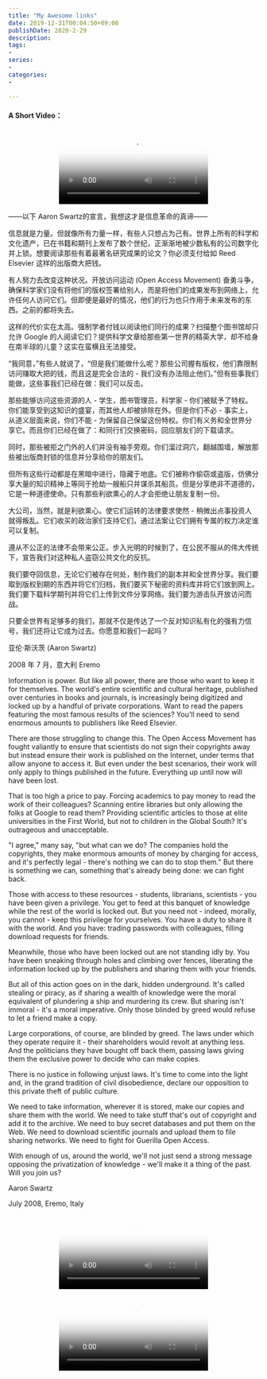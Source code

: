 ```yaml
---
title: "My Awesome links"
date: 2019-12-31T00:04:50+09:00
publishDate: 2020-2-29
description:
tags:
-
series:
-
categories:
-

---
```






#### **A Short Video**：

<video poster="https://files.catbox.moe/e7ymab.jpg" src="https://f.video.weibocdn.com/001TrRDDgx07BkFP00Bq0104120026hB0E010.mp4?label=mp4_hd&template=640x368.25.0&trans_finger=1d826f6f1a11607b0eef762fee9b15cd&Expires=1583073436&ssig=yUyYAwuPRm&KID=unistore,video" style="max-height :100%; max-width: 100%; display: block; margin-left: auto; margin-right: auto;" controls="controls" loop="loop" preload="meta">Your browser does not support the video tag.</video>

——以下 Aaron Swartz的宣言，我想这才是信息革命的真谛——


信息就是力量。但就像所有力量一样，有些人只想占为己有。世界上所有的科学和文化遗产，已在书籍和期刊上发布了数个世纪，正渐渐地被少数私有的公司数字化并上锁。想要阅读那些有着最著名研究成果的论文？你必须支付给如 Reed Elsevier 这样的出版商大把钱。

有人努力去改变这种状况。开放访问运动 (Open Access Movement) 奋勇斗争，确保科学家们没有将他们的版权签署给别人，而是将他们的成果发布到网络上，允许任何人访问它们。但即便是最好的情况，他们的行为也只作用于未来发布的东西。之前的都将失去。

这样的代价实在太高。强制学者付钱以阅读他们同行的成果？扫描整个图书馆却只允许 Google 的人阅读它们？提供科学文章给那些第一世界的精英大学，却不给身在南半球的儿童？这实在蛮横且无法接受。

“我同意，”有些人就说了，“但是我们能做什么呢？那些公司握有版权，他们靠限制访问赚取大把的钱，而且这是完全合法的 - 我们没有办法阻止他们。”但有些事我们能做，这些事我们已经在做：我们可以反击。

那些能够访问这些资源的人 - 学生，图书管理员，科学家 - 你们被赋予了特权。你们能享受到这知识的盛宴，而其他人却被排除在外。但是你们不必 - 事实上，从道义层面来说，你们不能 - 为保留自己保留这份特权。你们有义务和全世界分享它。而且你们已经在做了：和同行们交换密码，回应朋友们的下载请求。

同时，那些被拒之门外的人们并没有袖手旁观。你们溜过洞穴，翻越围墙，解放那些被出版商封锁的信息并分享给你的朋友们。

但所有这些行动都是在黑暗中进行，隐藏于地底。它们被称作偷窃或盗版，仿佛分享大量的知识精神上等同于抢劫一艘船只并谋杀其船员。但是分享绝非不道德的，它是一种道德使命。只有那些利欲熏心的人才会拒绝让朋友复制一份。

大公司，当然，就是利欲熏心。使它们运转的法律要求使然 - 稍微出点事投资人就得叛乱。它们收买的政治家们支持它们，通过法案让它们拥有专属的权力决定谁可以复制。

遵从不公正的法律不会带来公正。步入光明的时候到了，在公民不服从的伟大传统下，宣告我们对这种私人盗窃公共文化的反抗。

我们要夺回信息，无论它们被存在何处，制作我们的副本并和全世界分享。我们要取到版权到期的东西并将它们归档，我们要买下秘密的资料库并将它们放到网上。我们要下载科学期刊并将它们上传到文件分享网络。我们要为游击队开放访问而战。

只要全世界有足够多的我们，那就不仅是传达了一个反对知识私有化的强有力信号，我们还将让它成为过去。你愿意和我们一起吗？

亚伦·斯沃茨 (Aaron Swartz)

2008 年 7 月，意大利 Eremo

Information is power. But like all power, there are those who want to keep it for themselves. The world's entire scientific and cultural heritage, published over centuries in books and journals, is increasingly being digitized and locked up by a handful of private corporations. Want to read the papers featuring the most famous results of the sciences? You'll need to send enormous amounts to
publishers like Reed Elsevier.

There are those struggling to change this. The Open Access Movement has fought valiantly to ensure that scientists do not sign their copyrights away but instead ensure their work is published on the Internet, under terms that allow anyone to access it. But even under the best scenarios, their work will only apply to things published in the future. Everything up until now will have been lost.

That is too high a price to pay. Forcing academics to pay money to read the work of their colleagues? Scanning entire libraries but only allowing the folks at Google to read them? Providing scientific articles to those at elite universities in the First World, but not to children in the Global South? It's outrageous and unacceptable.

"I agree," many say, "but what can we do? The companies hold the copyrights, they make enormous amounts of money by charging for access, and it's perfectly legal - there's nothing we can do to stop them." But there is something we can, something that's already being done: we can fight back.

Those with access to these resources - students, librarians, scientists - you have been given a privilege. You get to feed at this banquet of knowledge while the rest of the world is locked out. But you need not - indeed, morally, you cannot - keep this privilege for yourselves. You have a duty to share it with the world. And you have: trading passwords with colleagues, filling download requests for friends.

Meanwhile, those who have been locked out are not standing idly by. You have been sneaking through holes and climbing over fences, liberating the information locked up by the publishers and sharing them with your friends.

But all of this action goes on in the dark, hidden underground. It's called stealing or piracy, as if sharing a wealth of knowledge were the moral equivalent of plundering a ship and murdering its crew. But sharing isn't immoral - it's a moral imperative. Only those blinded by greed would refuse to let a friend make a copy.

Large corporations, of course, are blinded by greed. The laws under which they operate require it - their shareholders would revolt at anything less. And the politicians they have bought off back them, passing laws giving them the exclusive power to decide who can make copies.

There is no justice in following unjust laws. It's time to come into the light and, in the grand tradition of civil disobedience, declare our opposition to this private theft of public culture.

We need to take information, wherever it is stored, make our copies and share them with the world. We need to take stuff that's out of copyright and add it to the archive. We need to buy secret databases and put them on the Web. We need to download scientific journals and upload them to file sharing networks. We need
to fight for Guerilla Open Access.

With enough of us, around the world, we'll not just send a strong message opposing the privatization of knowledge - we'll make it a thing of the past.
Will you join us?

Aaron Swartz

July 2008, Eremo, Italy



<video poster="https://files.catbox.moe/e7ymab.jpg" src="https://f.video.weibocdn.com/00393mgEgx07BmNCEF4j01041200eeW00E010.mp4?label=mp4_720p&template=1280x720.25.0&trans_finger=721584770189073627c6ee9d880087b3&Expires=1583079687&ssig=%2BAmJANwAPn&KID=unistore,video" style="max-height :100%; max-width: 100%; display: block; margin-left: auto; margin-right: auto;" controls="controls" preload="meta">Your browser does not support the video tag.</video>

<video poster="https://files.catbox.moe/e7ymab.jpg" src="http://f.video.weibocdn.com/002a67P6gx07BmNQrXSw010412007ax40E010.mp4?label=mp4_hd&template=852x480.25.0&trans_finger=1d826f6f1a11607b0eef762fee9b15cd&Expires=1583079905&ssig=sHtQ1oiIA%2B&KID=unistore,video&media_id=1034:4477808445947929&tp=YTkl0eM8:YTkl0eM8&us=2Svijz&ori=0&ctb=0&ot=h&ps=4pdsh0&ab=540-g1,1326-g1,1410-g1,966-g1,1055-g0,878-g1,495-g2,1493-g0,1277-g1,1192-g0,1091-g1,1191-g0,1046-g2,1258-g0,1887-g2" style="max-height :100%; max-width: 100%; display: block; margin-left: auto; margin-right: auto;" controls="controls" preload="meta">Your browser does not support the video tag.</video>